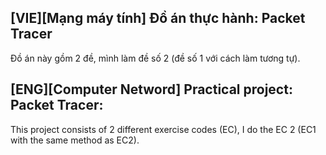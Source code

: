 ## [VIE][Mạng máy tính] Đồ án thực hành: Packet Tracer
 Đồ án này gồm 2 đề, mình làm đề số 2 (đề số 1 với cách làm tương tự).
## [ENG][Computer Netword] Practical project: Packet Tracer:
 This project consists of 2 different exercise codes (EC), I do the EC 2 (EC1 with the same method as EC2).


